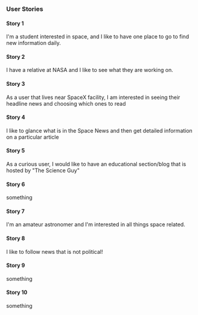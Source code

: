 ### User Stories

#### Story 1
I'm a student interested in space, and I like to have one place to go to find new information daily.

#### Story 2
I have a relative at NASA and I like to see what they are working on.

#### Story 3
As a user that lives near SpaceX facility, I am interested in seeing their headline news and choosing which ones to read

#### Story 4
I like to glance what is in the Space News and then get detailed information on a particular article

#### Story 5
As a curious user, I would like to have an educational section/blog that is hosted by "The Science Guy"

#### Story 6
something

#### Story 7
I'm an amateur astronomer and I'm interested in all things space related.

#### Story 8
I like to follow news that is not political!

#### Story 9
something

#### Story 10
something
